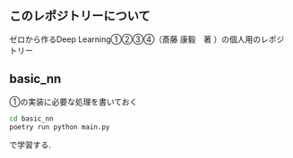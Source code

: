 ## このレポジトリーについて
ゼロから作るDeep Learning①②③④（斎藤 康毅　著 ）の個人用のレポジトリー

## basic_nn
①の実装に必要な処理を書いておく
```bash
cd basic_nn
poetry run python main.py
```
で学習する. 